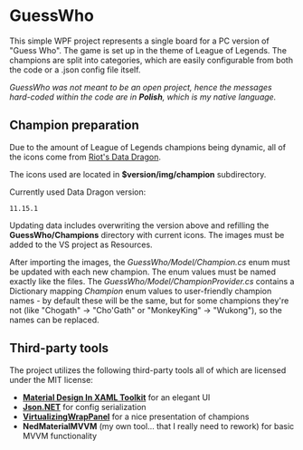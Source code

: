 ﻿# GuessWho

This simple WPF project represents a single board for a PC version of "Guess Who". The game is set up in the theme of League of Legends.
The champions are split into categories, which are easily configurable from both the code or a .json config file itself.

*GuessWho was not meant to be an open project, hence the messages hard-coded within the code are in **Polish**, which is my native language.*

## Champion preparation

Due to the amount of League of Legends champions being dynamic, all of the icons come from [Riot's Data Dragon](https://developer.riotgames.com/docs/lol).

The icons used are located in **$version/img/champion** subdirectory.

Currently used Data Dragon version:
```
11.15.1
```

Updating data includes overwriting the version above and refilling the **GuessWho/Champions** directory with current icons. The images must be added to the VS project as Resources.

After importing the images, the *GuessWho/Model/Champion.cs* enum must be updated with each new champion. The enum values must be named exactly like the files. The *GuessWho/Model/ChampionProvider.cs* contains a Dictionary mapping *Champion* enum values to user-friendly champion names - by default these will be the same, but for some champions they're not (like "Chogath" -> "Cho'Gath" or "MonkeyKing" -> "Wukong"), so the names can be replaced.

## Third-party tools

The project utilizes the following third-party tools all of which are licensed under the MIT license:

- [**Material Design In XAML Toolkit**](https://github.com/MaterialDesignInXAML/MaterialDesignInXamlToolkit) for an elegant UI
- [**Json.NET**](https://github.com/JamesNK/Newtonsoft.Json) for config serialization
- [**VirtualizingWrapPanel**](https://github.com/sbaeumlisberger/VirtualizingWrapPanel) for a nice presentation of champions
- **NedMaterialMVVM** (my own tool... that I really need to rework) for basic MVVM functionality